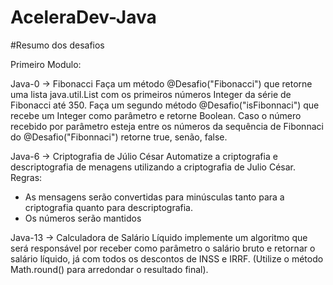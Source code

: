 # AceleraDev-Java
#Resumo dos desafios

Primeiro Modulo:

Java-0 -> Fibonacci
Faça um método @Desafio("Fibonacci") que retorne uma lista java.util.List com os primeiros números Integer da série de Fibonacci até 350.
Faça um segundo método @Desafio("isFibonnaci") que recebe um Integer como parâmetro e retorne Boolean. Caso o número recebido por parâmetro esteja entre os números da sequência de Fibonnaci do @Desafio("Fibonnaci") retorne true, senão, false.

Java-6 -> Criptografia de Júlio César
Automatize a criptografia e descriptografia de menagens utilizando a criptografia de Julio César.
Regras:
- As mensagens serão convertidas para minúsculas tanto para a criptografia quanto para descriptografia.
- Os números serão mantidos

Java-13 -> Calculadora de Salário Líquido
implemente um algoritmo que será responsável por receber como parâmetro o salário bruto e retornar o salário líquido, já com todos os descontos de INSS e IRRF. (Utilize o método Math.round() para arredondar o resultado final).
